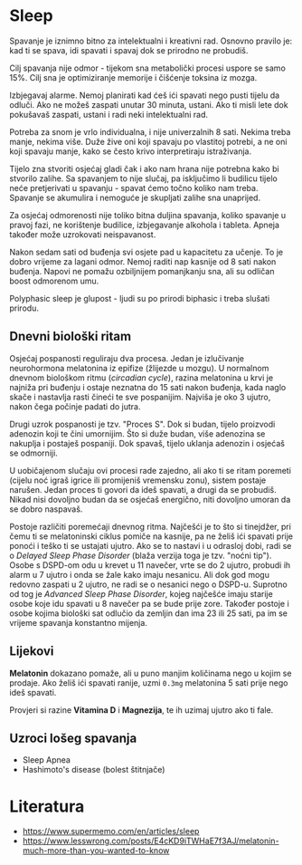 # Sleep

Spavanje je iznimno bitno za intelektualni i kreativni rad. Osnovno pravilo je: kad ti se spava, idi spavati i spavaj dok se prirodno ne probudiš.

Cilj spavanja nije odmor - tijekom sna metabolički procesi uspore se samo 15%. Cilj sna je optimiziranje memorije i čišćenje toksina iz mozga.

Izbjegavaj alarme. Nemoj planirati kad ćeš ići spavati nego pusti tijelu da odluči. Ako ne možeš zaspati unutar 30 minuta, ustani. Ako ti misli lete dok pokušavaš zaspati, ustani i radi neki intelektualni rad.

Potreba za snom je vrlo individualna, i nije univerzalnih 8 sati. Nekima treba manje, nekima više. Duže žive oni koji spavaju po vlastitoj potrebi, a ne oni koji spavaju manje, kako se često krivo interpretiraju istraživanja.

Tijelo zna stvoriti osjećaj gladi čak i ako nam hrana nije potrebna kako bi stvorilo zalihe. Sa spavanjem to nije slučaj, pa isključimo li budilicu tijelo neće pretjerivati u spavanju - spavat ćemo točno koliko nam treba. Spavanje se akumulira i nemoguće je skupljati zalihe sna unaprijed.

Za osjećaj odmorenosti nije toliko bitna duljina spavanja, koliko spavanje u pravoj fazi, ne korištenje budilice, izbjegavanje alkohola i tableta. Apneja također može uzrokovati neispavanost.

Nakon sedam sati od buđenja svi osjete pad u kapacitetu za učenje. To je dobro vrijeme za lagani odmor. Nemoj raditi nap kasnije od 8 sati nakon buđenja. Napovi ne pomažu ozbiljnijem pomanjkanju sna, ali su odličan boost odmorenom umu.

Polyphasic sleep je glupost - ljudi su po prirodi biphasic i treba slušati prirodu.

## Dnevni biološki ritam

Osjećaj pospanosti reguliraju dva procesa. Jedan je izlučivanje neurohormona melatonina iz epifize (žlijezde u mozgu). U normalnom dnevnom biološkom ritmu (*circadian cycle*), razina melatonina u krvi je najniža pri buđenju i ostaje neznatna do 15 sati nakon buđenja, kada naglo skače i nastavlja rasti čineći te sve pospanijim. Najviša je oko 3 ujutro, nakon čega počinje padati do jutra.

Drugi uzrok pospanosti je tzv. "Proces S". Dok si budan, tijelo proizvodi adenozin koji te čini umornijim. Što si duže budan, više adenozina se nakuplja i postaješ pospaniji. Dok spavaš, tijelo uklanja adenozin i osjećaš se odmorniji.

U uobičajenom slučaju ovi procesi rade zajedno, ali ako ti se ritam poremeti (cijelu noć igraš igrice ili promijeniš vremensku zonu), sistem postaje narušen. Jedan proces ti govori da ideš spavati, a drugi da se probudiš. Nikad nisi dovoljno budan da se osjećaš energično, niti dovoljno umoran da se dobro naspavaš.

Postoje različiti poremećaji dnevnog ritma. Najčešći je to što si tinejdžer, pri čemu ti se melatoninski ciklus pomiče na kasnije, pa ne želiš ići spavati prije ponoći i teško ti se ustajati ujutro. Ako se to nastavi i u odrasloj dobi, radi se o *Delayed Sleep Phase Disorder* (blaža verzija toga je tzv. "noćni tip"). Osobe s DSPD-om odu u krevet u 11 navečer, vrte se do 2 ujutro, probudi ih alarm u 7 ujutro i onda se žale kako imaju nesanicu. Ali dok god mogu redovno zaspati u 2 ujutro, ne radi se o nesanici nego o DSPD-u. Suprotno od tog je *Advanced Sleep Phase Disorder*, kojeg najčešće imaju starije osobe koje idu spavati u 8 navečer pa se bude prije zore. Također postoje i osobe kojima biološki sat odlučio da zemljin dan ima 23 ili 25 sati, pa im se vrijeme spavanja konstantno mijenja.

## Lijekovi

**Melatonin** dokazano pomaže, ali u puno manjim količinama nego u kojim se prodaje. Ako želiš ići spavati ranije, uzmi `0.3mg` melatonina 5 sati prije nego ideš spavati.

Provjeri si razine **Vitamina D** i **Magnezija**, te ih uzimaj ujutro ako ti fale.

## Uzroci lošeg spavanja

* Sleep Apnea
* Hashimoto's disease (bolest štitnjače)

# Literatura

* https://www.supermemo.com/en/articles/sleep
* https://www.lesswrong.com/posts/E4cKD9iTWHaE7f3AJ/melatonin-much-more-than-you-wanted-to-know
